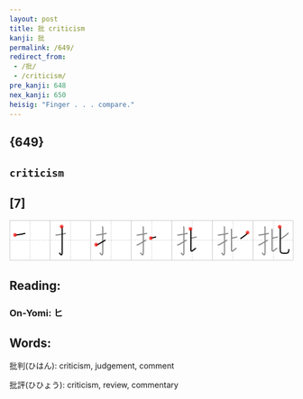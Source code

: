 ```yaml
---
layout: post
title: 批 criticism
kanji: 批
permalink: /649/
redirect_from:
 - /批/
 - /criticism/
pre_kanji: 648
nex_kanji: 650
heisig: "Finger . . . compare."
---
```


## {649}

## `criticism`

## [7]

<div class="stroke"><img src="../images/E689B9.png" /></div>

## Reading:

### On-Yomi: ヒ

## Words:

批判(ひはん): criticism, judgement, comment

批評(ひひょう): criticism, review, commentary
